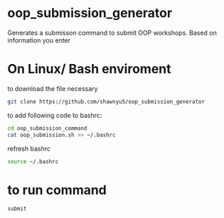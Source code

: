# oop_submission_generator 

Generates a submisson command to submit OOP workshops. Based on information you enter

# On Linux/ Bash enviroment

to download the file necessary

```bash
git clone https://github.com/shawnyu5/oop_submission_generator
```
to add following code to bashrc:
```bash
cd oop_submission_command
cat oop_submission.sh >> ~/.bashrc
```
refresh bashrc
```bash
source ~/.bashrc
```
# to run command
```bash
submit
```
